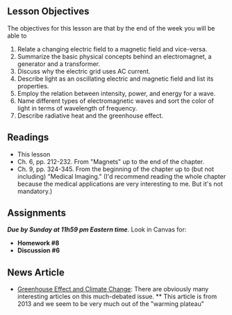 Lesson Objectives
-----------------

The objectives for this lesson are that by the end of the week you will be able to

1. Relate a changing electric field to a magnetic field and vice-versa.
2. Summarize the basic physical concepts behind an electromagnet, a generator and a transformer.
3. Discuss why the electric grid uses AC current.
4. Describe light as an oscillating electric and magnetic field and list its properties.
5. Employ the relation between intensity, power, and energy for a wave.
6. Name different types of electromagnetic waves and sort the color of light in terms of wavelength of frequency.
7. Describe radiative heat and the greenhouse effect.

Readings
--------

- This lesson
- Ch. 6, pp. 212-232. From "Magnets" up to the end of the chapter.
- Ch. 9, pp. 324-345. From the beginning of the chapter up to (but not including) "Medical Imaging." (I'd recommend reading the whole chapter because the medical applications are very interesting to me. But it's not mandatory.)

Assignments
-----------

_**Due by Sunday at 11h59 pm Eastern time**_. Look in Canvas for:

- **Homework #8**
- **Discussion #6**

News Article
------------

- [Greenhouse Effect and Climate Change](http://www.nytimes.com/2013/06/11/science/earth/what-to-make-of-a-climate-change-plateau.html?ref=greenhousegasemissions&_r=0&pagewanted=print): There are obviously many interesting articles on this much-debated issue. \*\* This article is from 2013 and we seem to be very much out of the "warming plateau"
